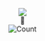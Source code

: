 <p align="center">
  <a href="https://discordapp.com/users/470198698773708800"><img src="https://readme-typing-svg.herokuapp.com?lines=BaBa;DaDa;MaMa;&center=true&width=500&height=50"></a><br>👀<br>
  <img src="https://profile-counter.glitch.me/yonesYN/count.svg" alt="Count" />
</p>
